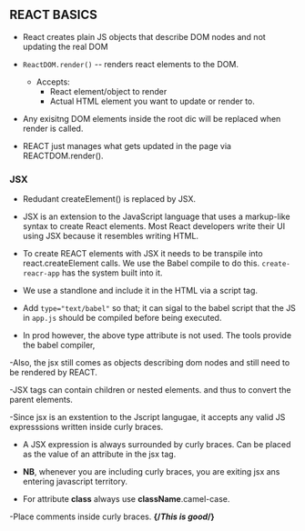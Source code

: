 ## REACT BASICS 

- React creates plain JS objects that describe DOM nodes and not updating the real DOM

- `ReactDOM.render()` -- renders react elements to the DOM.
    - Accepts:
        - React element/object to render 
        - Actual HTML element you want to update or render to.


- Any exisitng DOM elements inside the root dic will be replaced when render is called.

- REACT just manages what gets updated in the page via REACTDOM.render().


### JSX 

- Redudant createElement() is replaced by JSX.

- JSX is an extension to the JavaScript language that uses a markup-like syntax to create React elements. Most React developers write their UI using JSX because it resembles writing HTML.

- To create REACT elements with JSX it needs to be transpile into react.createElement calls. We use the Babel compile to do this. `create-reacr-app` has the system built into it.

- We use a standlone and include it in the HTML via a script tag.

- Add `type="text/babel"` so that; it can sigal to the babel script that the JS in `app.js` should be compiled before being executed.

- In prod however, the above type attribute is not used. The tools provide the babel compiler, 

-Also, the jsx still comes as objects describing dom nodes and still need to be rendered by REACT. 

-JSX tags can contain children or nested elements. and thus to convert the parent elements. 

-Since jsx is an exstention to the Jscript langugae, it accepts any valid JS expresssions written inside curly braces.

- A JSX expression is always surrounded by curly braces. Can be placed as the value of an attribute in the jsx tag.

- **NB**, whenever you are including curly braces, you are exiting jsx ans entering javascript territory.

- For attribute **class** always use **className**.camel-case. 

-Place comments inside curly braces. **{/*This is good*/}**
